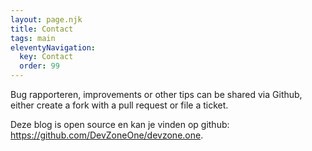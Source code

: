 ```yaml
---
layout: page.njk
title: Contact
tags: main
eleventyNavigation:
  key: Contact
  order: 99
---
```


Bug rapporteren, improvements or other tips can be shared via Github, either create a fork with a pull request or file a ticket.

Deze blog is open source en kan je vinden op github: <https://github.com/DevZoneOne/devzone.one>.
